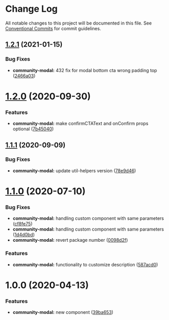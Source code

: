 # Change Log

All notable changes to this project will be documented in this file.
See [Conventional Commits](https://conventionalcommits.org) for commit guidelines.

## [1.2.1](https://github.com/telus/tds-community/compare/@tds/community-modal@1.2.0...@tds/community-modal@1.2.1) (2021-01-15)


### Bug Fixes

* **community-modal:** 432 fix for modal bottom cta wrong padding top ([2466a03](https://github.com/telus/tds-community/commit/2466a03c50e0c5bc9a02f2aed8444ee85a4d8836))





# [1.2.0](https://github.com/telus/tds-community/compare/@tds/community-modal@1.1.1...@tds/community-modal@1.2.0) (2020-09-30)


### Features

* **community-modal:** make confirmCTAText and onConfirm props optional ([7b45040](https://github.com/telus/tds-community/commit/7b45040ece3d70e8fbeff55c3517e2a020a419ee))





## [1.1.1](https://github.com/telus/tds-community/compare/@tds/community-modal@1.1.0...@tds/community-modal@1.1.1) (2020-09-09)


### Bug Fixes

* **community-modal:** update util-helpers version ([78e9d46](https://github.com/telus/tds-community/commit/78e9d46d049b669d03c763524dc0e959b7f3c79d))





# [1.1.0](https://github.com/telus/tds-community/compare/@tds/community-modal@1.0.0...@tds/community-modal@1.1.0) (2020-07-10)


### Bug Fixes

* **community-modal:** handling custom component with same parameters ([cf8fe75](https://github.com/telus/tds-community/commit/cf8fe75eaa496c9bb488a7e5680d6442f2925e51))
* **community-modal:** handling custom component with same parameters ([1d4d0bd](https://github.com/telus/tds-community/commit/1d4d0bd3096724e634040e9c15cf56ae95c2709c))
* **community-modal:** revert package number ([0098d2f](https://github.com/telus/tds-community/commit/0098d2f8948554b658e369e3536408bef9db1362))


### Features

* **community-modal:** functionality to customize description ([587acd0](https://github.com/telus/tds-community/commit/587acd0088c502bc76145e4ccd0670c57d8131d1))





# 1.0.0 (2020-04-13)


### Features

* **community-modal:** new component ([39ba653](https://github.com/telus/tds-community/commit/39ba65325b701757f07554404983c33d227a2fe8))
